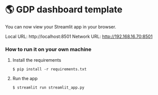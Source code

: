 # :earth_americas: GDP dashboard template

You can now view your Streamlit app in your browser.

  Local URL: http://localhost:8501
  Network URL: http://192.168.16.70:8501
### How to run it on your own machine

1. Install the requirements

   ```
   $ pip install -r requirements.txt
   ```

2. Run the app

   ```
   $ streamlit run streamlit_app.py
   ```
